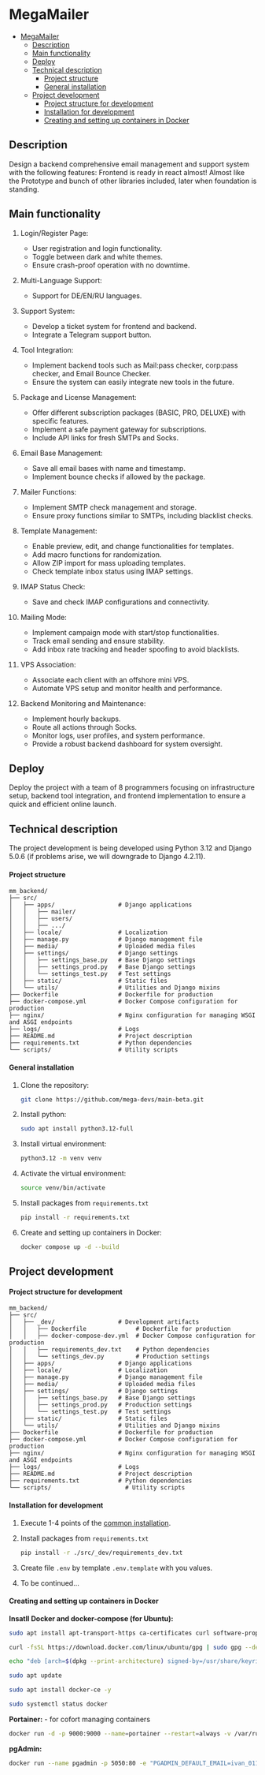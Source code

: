 # MegaMailer

- [MegaMailer](#megamailer)
  - [Description](#description)
  - [Main functionality](#main-functionality)
  - [Deploy](#deploy)
  - [Technical description](#technical-description)
      - [Project structure](#project-structure)
      - [General installation](#general-installation)
  - [Project development](#project-development)
      - [Project structure for development](#project-structure-for-development)
      - [Installation for development](#installation-for-development)
      - [Creating and setting up containers in Docker](#creating-and-setting-up-containers-in-docker)

## Description

Design a backend comprehensive email management and support system with the following features:
Frontend is ready in react almost!
Almost like the Prototype and bunch of other libraries included, later when foundation is standing.

## Main functionality

1. Login/Register Page:
   - User registration and login functionality.
   - Toggle between dark and white themes.
   - Ensure crash-proof operation with no downtime.

2. Multi-Language Support:
   - Support for DE/EN/RU languages.

3. Support System:
   - Develop a ticket system for frontend and backend.
   - Integrate a Telegram support button.

4. Tool Integration:
   - Implement backend tools such as Mail:pass checker, corp:pass checker, and Email Bounce Checker.
   - Ensure the system can easily integrate new tools in the future.

5. Package and License Management:
   - Offer different subscription packages (BASIC, PRO, DELUXE) with specific features.
   - Implement a safe payment gateway for subscriptions.
   - Include API links for fresh SMTPs and Socks.

6. Email Base Management:
   - Save all email bases with name and timestamp.
   - Implement bounce checks if allowed by the package.

7. Mailer Functions:
   - Implement SMTP check management and storage.
   - Ensure proxy functions similar to SMTPs, including blacklist checks.

8. Template Management:
   - Enable preview, edit, and change functionalities for templates.
   - Add macro functions for randomization.
   - Allow ZIP import for mass uploading templates.
   - Check template inbox status using IMAP settings.

9. IMAP Status Check:
   - Save and check IMAP configurations and connectivity.

10. Mailing Mode:
    - Implement campaign mode with start/stop functionalities.
    - Track email sending and ensure stability.
    - Add inbox rate tracking and header spoofing to avoid blacklists.

11. VPS Association:
    - Associate each client with an offshore mini VPS.
    - Automate VPS setup and monitor health and performance.

12. Backend Monitoring and Maintenance:
    - Implement hourly backups.
    - Route all actions through Socks.
    - Monitor logs, user profiles, and system performance.
    - Provide a robust backend dashboard for system oversight.

## Deploy

Deploy the project with a team of 8 programmers focusing on infrastructure setup, backend tool integration, and frontend implementation to ensure a quick and efficient online launch.

## Technical description

The project development is being developed using Python 3.12 and Django 5.0.6 (if problems arise, we will downgrade to Django 4.2.11).

#### Project structure

```
mm_backend/
├── src/
│   ├── apps/                  # Django applications
│   │   ├── mailer/
│   │   ├── users/
│   │   ├── .../
│   ├── locale/                # Localization
│   ├── manage.py              # Django management file
│   ├── media/                 # Uploaded media files
│   ├── settings/              # Django settings
│   │   ├── settings_base.py   # Base Django settings
│   │   ├── settings_prod.py   # Base Django settings
│   │   └── settings_test.py   # Test settings
│   ├── static/                # Static files
│   └── utils/                 # Utilities and Django mixins
├── Dockerfile                 # Dockerfile for production
├── docker-compose.yml         # Docker Compose configuration for production
├── nginx/                     # Nginx configuration for managing WSGI and ASGI endpoints
├── logs/                      # Logs
├── README.md                  # Project description
├── requirements.txt           # Python dependencies
└── scripts/                   # Utility scripts
```

#### General installation

1. Clone the repository:

   ```bash
   git clone https://github.com/mega-devs/main-beta.git
   ```

2. Install python:

   ```bash
   sudo apt install python3.12-full 
   ```

3. Install virtual environment:

   ```bash
   python3.12 -m venv venv
   ```

4. Activate the virtual environment:

   ```bash
   source venv/bin/activate
   ```

5. Install packages from `requirements.txt`

   ```bash
   pip install -r requirements.txt
   ```

6. Create and setting up containers in Docker:

   ```bash
   docker compose up -d --build
   ```

## Project development

#### Project structure for development

```
mm_backend/
├── src/
│   ├── _dev/                  # Development artifacts
│   │   ├── Dockerfile              # Dockerfile for production
│   │   ├── docker-compose-dev.yml  # Docker Compose configuration for production
│   │   ├── requirements_dev.txt    # Python dependencies
│   │   └── settings_dev.py         # Production settings
│   ├── apps/                  # Django applications
│   ├── locale/                # Localization
│   ├── manage.py              # Django management file
│   ├── media/                 # Uploaded media files
│   ├── settings/              # Django settings
│   │   ├── settings_base.py   # Base Django settings
│   │   ├── settings_prod.py   # Production settings
│   │   └── settings_test.py   # Test settings
│   ├── static/                # Static files
│   └── utils/                 # Utilities and Django mixins
├── Dockerfile                 # Dockerfile for production
├── docker-compose.yml         # Docker Compose configuration for production
├── nginx/                     # Nginx configuration for managing WSGI and ASGI endpoints
├── logs/                      # Logs
├── README.md                  # Project description
├── requirements.txt           # Python dependencies
└── scripts/                     # Utility scripts
```

#### Installation for development

1. Execute 1-4 points of the [common installation](#general-installation).

2. Install packages from `requirements.txt`

   ```bash
   pip install -r ./src/_dev/requirements_dev.txt
   ```
3. Create file `.env` by template `.env.template` with you values.

4. To be continued...



#### Creating and setting up containers in Docker

**Insatll Docker and docker-compose (for Ubuntu):**

```bash
sudo apt install apt-transport-https ca-certificates curl software-properties-common 

curl -fsSL https://download.docker.com/linux/ubuntu/gpg | sudo gpg --dearmor -o /usr/share/keyrings/docker-archive-keyring.gpg

echo "deb [arch=$(dpkg --print-architecture) signed-by=/usr/share/keyrings/docker-archive-keyring.gpg] https://download.docker.com/linux/ubuntu $(lsb_release -cs) stable" | sudo tee /etc/apt/sources.list.d/docker.list > /dev/null

sudo apt update

sudo apt install docker-ce -y

sudo systemctl status docker
```

**Portainer:** - for cofort managing containers

```bash
docker run -d -p 9000:9000 --name=portainer --restart=always -v /var/run/docker.sock:/var/run/docker.sock -v portainer_data:/data portainer/portainer:latest
```

**pgAdmin:**

```bash
docker run --name pgadmin -p 5050:80 -e "PGADMIN_DEFAULT_EMAIL=ivan_0110@mail.ru" -e "PGADMIN_DEFAULT_PASSWORD=Admin12345678" -d  dpage/pgadmin4
```

